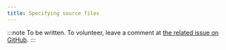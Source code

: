 ```yaml
---
title: Specifying source files
---
```


:::note
To be written. To volunteer, leave a comment at [the related issue on GitHub](https://github.com/wixtoolset/issues/issues/7437).
:::

